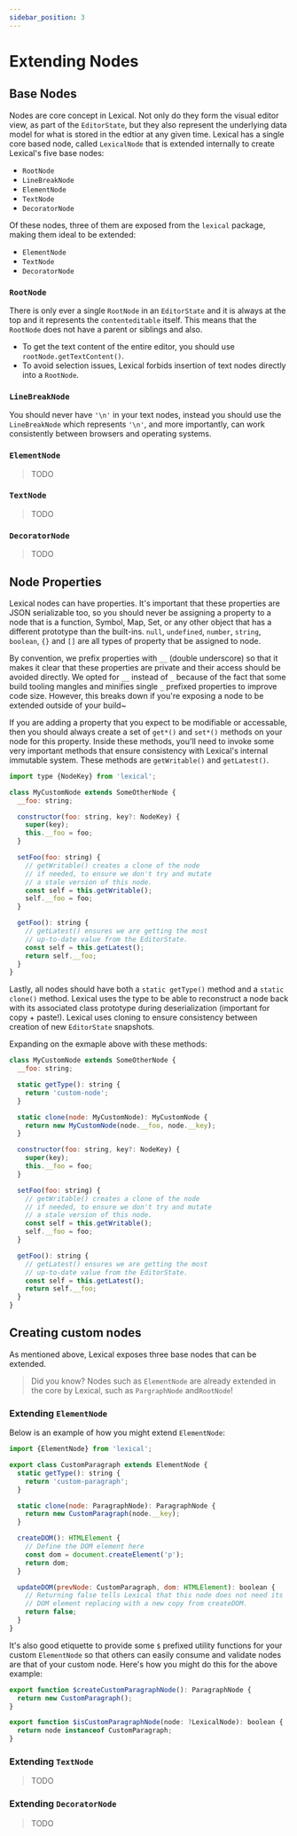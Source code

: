 ```yaml
---
sidebar_position: 3
---
```


# Extending Nodes

## Base Nodes

Nodes are core concept in Lexical. Not only do they form the visual editor view, as part of the `EditorState`, but they also represent the
underlying data model for what is stored in the edtior at any given time. Lexical has a single core based node, called `LexicalNode` that
is extended internally to create Lexical's five base nodes:

- `RootNode`
- `LineBreakNode`
- `ElementNode`
- `TextNode`
- `DecoratorNode`

Of these nodes, three of them are exposed from the `lexical` package, making them ideal to be extended:

- `ElementNode`
- `TextNode`
- `DecoratorNode`

### `RootNode`

There is only ever a single `RootNode` in an `EditorState` and it is always at the top and it represents the
`contenteditable` itself. This means that the `RootNode` does not have a parent or siblings and also.

- To get the text content of the entire editor, you should use `rootNode.getTextContent()`.
- To avoid selection issues, Lexical forbids insertion of text nodes directly into a `RootNode`.

### `LineBreakNode`

You should never have `'\n'` in your text nodes, instead you should use the `LineBreakNode` which represents
`'\n'`, and more importantly, can work consistently between browsers and operating systems.

### `ElementNode`

> TODO

### `TextNode`

> TODO

### `DecoratorNode`

> TODO

## Node Properties

Lexical nodes can have properties. It's important that these properties are JSON serializable too, so you should never
be assigning a property to a node that is a function, Symbol, Map, Set, or any other object that has a different prototype
than the built-ins. `null`, `undefined`, `number`, `string`, `boolean`, `{}` and `[]` are all types of property that be
assigned to node.

By convention, we prefix properties with `__` (double underscore) so that it makes it clear that these properties are private
and their access should be avoided directly. We opted for `__` instead of `_` because of the fact that some build tooling
mangles and minifies single `_` prefixed properties to improve code size. However, this breaks down if you're exposing a node
to be extended outside of your build~

If you are adding a property that you expect to be modifiable or accessable, then you should always create a set of `get*()`
and `set*()` methods on your node for this property. Inside these methods, you'll need to invoke some very important methods
that ensure consistency with Lexical's internal immutable system. These methods are `getWritable()` and `getLatest()`.

```js
import type {NodeKey} from 'lexical';

class MyCustomNode extends SomeOtherNode {
  __foo: string;

  constructor(foo: string, key?: NodeKey) {
    super(key);
    this.__foo = foo;
  }

  setFoo(foo: string) {
    // getWritable() creates a clone of the node
    // if needed, to ensure we don't try and mutate
    // a stale version of this node.
    const self = this.getWritable();
    self.__foo = foo;
  }

  getFoo(): string {
    // getLatest() ensures we are getting the most
    // up-to-date value from the EditorState.
    const self = this.getLatest();
    return self.__foo;
  }
}
```

Lastly, all nodes should have both a `static getType()` method and a `static clone()` method.
Lexical uses the type to be able to reconstruct a node back with its associated class prototype
during deserialization (important for copy + paste!). Lexical uses cloning to ensure consistency
between creation of new `EditorState` snapshots.

Expanding on the exmaple above with these methods:

```js
class MyCustomNode extends SomeOtherNode {
  __foo: string;

  static getType(): string {
    return 'custom-node';
  }

  static clone(node: MyCustomNode): MyCustomNode {
    return new MyCustomNode(node.__foo, node.__key);
  }

  constructor(foo: string, key?: NodeKey) {
    super(key);
    this.__foo = foo;
  }

  setFoo(foo: string) {
    // getWritable() creates a clone of the node
    // if needed, to ensure we don't try and mutate
    // a stale version of this node.
    const self = this.getWritable();
    self.__foo = foo;
  }

  getFoo(): string {
    // getLatest() ensures we are getting the most
    // up-to-date value from the EditorState.
    const self = this.getLatest();
    return self.__foo;
  }
}
```

## Creating custom nodes

As mentioned above, Lexical exposes three base nodes that can be extended.

> Did you know? Nodes such as `ElementNode` are already extended in the core
by Lexical, such as `PargraphNode` and`RootNode`!

### Extending `ElementNode`

Below is an example of how you might extend `ElementNode`:

```js
import {ElementNode} from 'lexical';

export class CustomParagraph extends ElementNode {
  static getType(): string {
    return 'custom-paragraph';
  }

  static clone(node: ParagraphNode): ParagraphNode {
    return new CustomParagraph(node.__key);
  }

  createDOM(): HTMLElement {
    // Define the DOM element here
    const dom = document.createElement('p');
    return dom;
  }

  updateDOM(prevNode: CustomParagraph, dom: HTMLElement): boolean {
    // Returning false tells Lexical that this node does not need its
    // DOM element replacing with a new copy from createDOM.
    return false;
  }
}
```

It's also good etiquette to provide some `$` prefixed utility functions for
your custom `ElementNode` so that others can easily consume and validate nodes
are that of your custom node. Here's how you might do this for the above example:

```js
export function $createCustomParagraphNode(): ParagraphNode {
  return new CustomParagraph();
}

export function $isCustomParagraphNode(node: ?LexicalNode): boolean {
  return node instanceof CustomParagraph;
}
```

### Extending `TextNode`

> TODO

### Extending `DecoratorNode`

> TODO